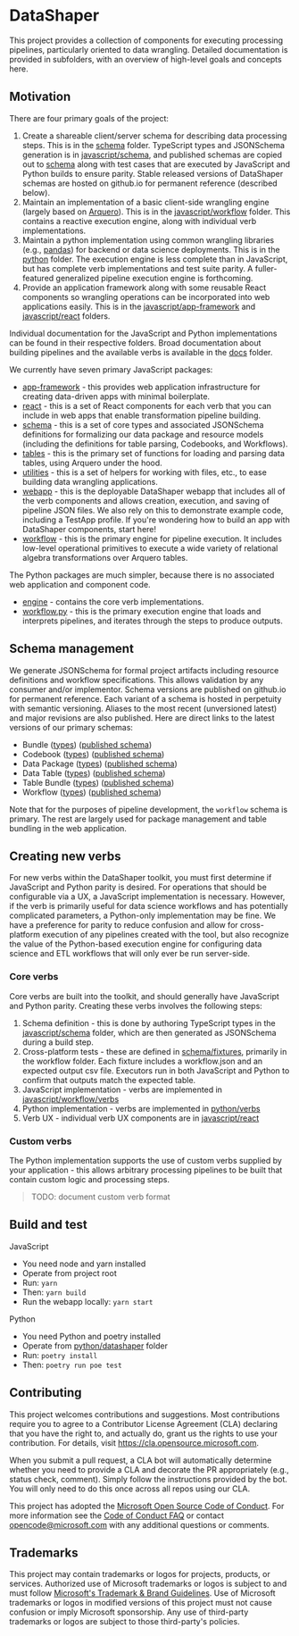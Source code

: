 # DataShaper

This project provides a collection of components for executing processing pipelines, particularly oriented to data wrangling. Detailed documentation is provided in subfolders, with an overview of high-level goals and concepts here.

## Motivation

There are four primary goals of the project:

1.  Create a shareable client/server schema for describing data processing steps. This is in the [schema](./schema) folder. TypeScript types and JSONSchema generation is in [javascript/schema](./javascript/schema), and published schemas are copied out to [schema](./schema) along with test cases that are executed by JavaScript and Python builds to ensure parity. Stable released versions of DataShaper schemas are hosted on github.io for permanent reference (described below).
2.  Maintain an implementation of a basic client-side wrangling engine (largely based on [Arquero](https://github.com/uwdata/arquero)). This is in the [javascript/workflow](./javascript/workflow) folder. This contains a reactive execution engine, along with individual verb implementations.
3.  Maintain a python implementation using common wrangling libraries (e.g., [pandas](https://pandas.pydata.org/)) for backend or data science deployments. This is in the [python](./python) folder. The execution engine is less complete than in JavaScript, but has complete verb implementations and test suite parity. A fuller-featured generalized pipeline execution engine is forthcoming.
4.  Provide an application framework along with some reusable React components so wrangling operations can be incorporated into web applications easily. This is in the [javascript/app-framework](./javascript/app-framework) and [javascript/react](./javascript/react) folders.

Individual documentation for the JavaScript and Python implementations can be found in their respective folders. Broad documentation about building pipelines and the available verbs is available in the [docs](docs) folder.

We currently have seven primary JavaScript packages:

- [app-framework](javascript/app-framework/docs/markdown/index.md) - this provides web application infrastructure for creating data-driven apps with minimal boilerplate.
- [react](javascript/react/docs/markdown/index.md) - this is a set of React components for each verb that you can include in web apps that enable transformation pipeline building.
- [schema](javascript/schema/docs/markdown/index.md) - this is a set of core types and associated JSONSchema definitions for formalizing our data package and resource models (including the definitions for table parsing, Codebooks, and Workflows).
- [tables](javascript/tables/docs/markdown/index.md) - this is the primary set of functions for loading and parsing data tables, using Arquero under the hood.
- [utilities](javascript/utilities/docs/markdown/index.md) - this is a set of helpers for working with files, etc., to ease building data wrangling applications.
- [webapp](javascript/webapp) - this is the deployable DataShaper webapp that includes all of the verb components and allows creation, execution, and saving of pipeline JSON files. We also rely on this to demonstrate example code, including a TestApp profile. If you're wondering how to build an app with DataShaper components, start here!
- [workflow](javascript/workflow/docs/markdown/index.md) - this is the primary engine for pipeline execution. It includes low-level operational primitives to execute a wide variety of relational algebra transformations over Arquero tables.

The Python packages are much simpler, because there is no associated web application and component code.

- [engine](./python/datashaper/datashaper/engine/) - contains the core verb implementations.
- [workflow.py](./python/datashaper/datashaper/workflow.py) - this is the primary execution engine that loads and interprets pipelines, and iterates through the steps to produce outputs.


## Schema management

We generate JSONSchema for formal project artifacts including resource definitions and workflow specifications. This allows validation by any consumer and/or implementor. Schema versions are published on github.io for permanent reference. Each variant of a schema is hosted in perpetuity with semantic versioning. Aliases to the most recent (unversioned latest) and major revisions are also published. Here are direct links to the latest versions of our primary schemas:

- Bundle ([types](./javascript/schema/src/bundle/)) ([published schema](https://microsoft.github.io/datashaper/schema/bundle/bundle.json))
- Codebook ([types](./javascript/schema/src/codebook/)) ([published schema](https://microsoft.github.io/datashaper/schema/codebook/codebook.json))
- Data Package ([types](./javascript/schema/src/datapackage/)) ([published schema](https://microsoft.github.io/datashaper/schema/datapackage/datapackage.json))
- Data Table ([types](./javascript/schema/src/datatable/)) ([published schema](https://microsoft.github.io/datashaper/schema/datatable/datatable.json))
- Table Bundle ([types](./javascript/schema/src/tablebundle/)) ([published schema](https://microsoft.github.io/datashaper/schema/tablebundle/tablebundle.json))
- Workflow ([types](./javascript/schema/src/workflow/)) ([published schema](https://microsoft.github.io/datashaper/schema/workflow/workflow.json))

Note that for the purposes of pipeline development, the `workflow` schema is primary. The rest are largely used for package management and table bundling in the web application.

## Creating new verbs

For new verbs within the DataShaper toolkit, you must first determine if JavaScript and Python parity is desired. For operations that should be configurable via a UX, a JavaScript implementation is necessary. However, if the verb is primarily useful for data science workflows and has potentially complicated parameters, a Python-only implementation may be fine. We have a preference for parity to reduce confusion and allow for cross-platform execution of any pipelines created with the tool, but also recognize the value of the Python-based execution engine for configuring data science and ETL workflows that will only ever be run server-side.

### Core verbs

Core verbs are built into the toolkit, and should generally have JavaScript and Python parity. Creating these verbs involves the following steps:

1. Schema definition - this is done by authoring TypeScript types in the [javascript/schema](./javascript/schema/) folder, which are then generated as JSONSchema during a build step.
2. Cross-platform tests - these are defined in [schema/fixtures](./schema/fixtures), primarily in the workflow folder. Each fixture includes a workflow.json and an expected output csv file. Executors run in both JavaScript and Python to confirm that outputs match the expected table.
3. JavaScript implementation - verbs are implemented in [javascript/workflow/verbs](./javascript/workflow/src/verbs/)
4. Python implementation - verbs are implemented in [python/verbs](./python/datashaper/datashaper/engine/verbs/)
5. Verb UX - individual verb UX components are in [javascript/react](./javascript/react/src/components/verbs/)

### Custom verbs

The Python implementation supports the use of custom verbs supplied by your application - this allows arbitrary processing pipelines to be built that contain custom logic and processing steps.

> TODO: document custom verb format

## Build and test

JavaScript
- You need node and yarn installed
- Operate from project root
- Run: `yarn`
- Then: `yarn build`
- Run the webapp locally: `yarn start`

Python
- You need Python and poetry installed
- Operate from [python/datashaper](./python/datashaper/) folder
- Run: `poetry install`
- Then: `poetry run poe test`

## Contributing

This project welcomes contributions and suggestions. Most contributions require you to agree to a
Contributor License Agreement (CLA) declaring that you have the right to, and actually do, grant us
the rights to use your contribution. For details, visit https://cla.opensource.microsoft.com.

When you submit a pull request, a CLA bot will automatically determine whether you need to provide
a CLA and decorate the PR appropriately (e.g., status check, comment). Simply follow the instructions
provided by the bot. You will only need to do this once across all repos using our CLA.

This project has adopted the [Microsoft Open Source Code of Conduct](https://opensource.microsoft.com/codeofconduct/).
For more information see the [Code of Conduct FAQ](https://opensource.microsoft.com/codeofconduct/faq/) or
contact [opencode@microsoft.com](mailto:opencode@microsoft.com) with any additional questions or comments.

## Trademarks

This project may contain trademarks or logos for projects, products, or services. Authorized use of Microsoft
trademarks or logos is subject to and must follow
[Microsoft's Trademark & Brand Guidelines](https://www.microsoft.com/en-us/legal/intellectualproperty/trademarks/usage/general).
Use of Microsoft trademarks or logos in modified versions of this project must not cause confusion or imply Microsoft sponsorship.
Any use of third-party trademarks or logos are subject to those third-party's policies.
